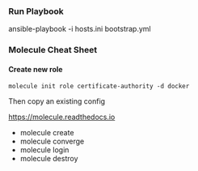 ### Run Playbook
ansible-playbook -i hosts.ini bootstrap.yml

### Molecule Cheat Sheet
#### Create new role
```
molecule init role certificate-authority -d docker
```

Then copy an existing config

https://molecule.readthedocs.io
- molecule create
- molecule converge
- molecule login
- molecule destroy